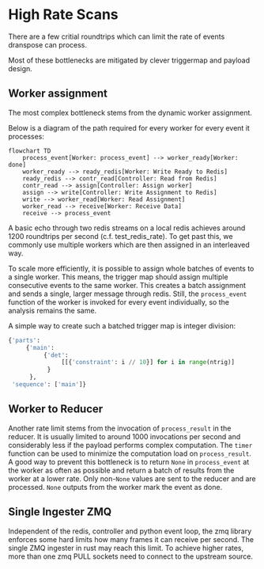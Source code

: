 # High Rate Scans

There are a few critial roundtrips which can limit the rate of events dranspose can process.

Most of these bottlenecks are mitigated by clever triggermap and payload design.


## Worker assignment

The most complex bottleneck stems from the dynamic worker assignment.

Below is a diagram of the path required for every worker for every event it processes:
```mermaid
flowchart TD
    process_event[Worker: process_event] --> worker_ready[Worker: done]
    worker_ready --> ready_redis[Worker: Write Ready to Redis]
    ready_redis --> contr_read[Controller: Read from Redis]
    contr_read --> assign[Controller: Assign worker]
    assign --> write[Controller: Write Assignment to Redis]
    write --> worker_read[Worker: Read Assignment]
    worker_read --> receive[Worker: Receive Data]
    receive --> process_event
```

A basic echo through two redis streams on a local redis achieves around 1200 roundtrips per second (c.f. test_redis_rate).
To get past this, we commonly use multiple workers which are then assigned in an interleaved way.

To scale more efficiently, it is possible to assign whole batches of events to a single worker.
This means, the trigger map should assign multiple consecutive events to the same worker.
This creates a batch assignment and sends a single, larger message through redis.
Still, the `process_event` function of the worker is invoked for every event individually, so the analysis remains the same.

A simple way to create such a batched trigger map is integer division:
```python
{'parts': 
     {'main': 
          {'det': 
               [[{'constraint': i // 10}] for i in range(ntrig)]
           }
      },
 'sequence': ['main']}
```

## Worker to Reducer

Another rate limit stems from the invocation of `process_result` in the reducer. It is usually limited to around 1000 invocations per second and considerably less if the payload performs complex computation. The `timer` function can be used to minimize the computation load on `process_result`.
A good way to prevent this bottleneck is to return `None` in `process_event` at the worker as often as possible and return a batch of results from the worker at a lower rate.
Only non-`None` values are sent to the reducer and are processed. `None` outputs from the worker mark the event as done.

## Single Ingester ZMQ

Independent of the redis, controller and python event loop, the zmq library enforces some hard limits how many frames it can receive per second.
The single ZMQ ingester in rust may reach this limit. To achieve higher rates, more than one zmq PULL sockets need to connect to the upstream source.
